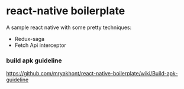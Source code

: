 # react-native boilerplate
A sample react native with some pretty techniques:
- Redux-saga
- Fetch Api interceptor
 

### build apk guideline
https://github.com/mryakhont/react-native-boilerplate/wiki/Build-apk-guideline

